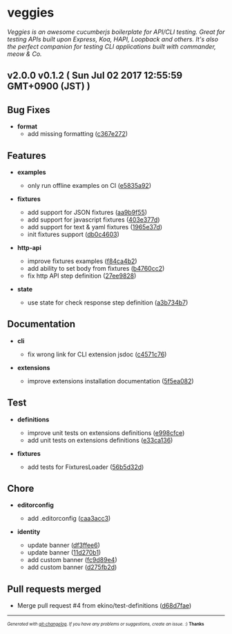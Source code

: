 # veggies

_Veggies is an awesome cucumberjs boilerplate for API/CLI testing. Great for testing APIs built upon Express, Koa, HAPI, Loopback and others. It's also the perfect companion for testing CLI applications built with commander, meow & Co._

## v2.0.0 v0.1.2 ( Sun Jul 02 2017 12:55:59 GMT+0900 (JST) )


## Bug Fixes

  - **format**
    - add missing formatting
  ([c367e272](git@github.com:ekino/veggies/commit/c367e2722ed86d22f22e0f6fecdf6cdaabd73972))




## Features

  - **examples**
    - only run offline examples on CI
  ([e5835a92](git@github.com:ekino/veggies/commit/e5835a92dba93366df3455292b42442e873d5618))

  - **fixtures**
    - add support for JSON fixtures
  ([aa9b9f55](git@github.com:ekino/veggies/commit/aa9b9f5566b6fae3a6d0ac0cdf27f22a1bec05b9))
    - add support for javascript fixtures
  ([403e377d](git@github.com:ekino/veggies/commit/403e377dd5ff161c9059da8a57d84b77950ed4fb))
    - add support for text & yaml fixtures
  ([1965e37d](git@github.com:ekino/veggies/commit/1965e37dbd1f837f3c2e0aa3aaabd72dbfc32439))
    - init fixtures support
  ([db0c4603](git@github.com:ekino/veggies/commit/db0c46038589ad40498bf1cc3f09a690d2fe3b6b))

  - **http-api**
    - improve fixtures examples
  ([f84ca4b2](git@github.com:ekino/veggies/commit/f84ca4b296f30769742dc38880e8614a2a2b3c4e))
    - add ability to set body from fixtures
  ([b4760cc2](git@github.com:ekino/veggies/commit/b4760cc273f53c203a3062054196b10d3d83ac8f))
    - fix http API step definition
  ([27ee9828](git@github.com:ekino/veggies/commit/27ee98284954936b3625020ba8c01ac282d2ce4a))

  - **state**
    - use state for check response step definition
  ([a3b734b7](git@github.com:ekino/veggies/commit/a3b734b7186358692b449e13ba5413eef25e8799))




## Documentation

  - **cli**
    - fix wrong link for CLI extension jsdoc
  ([c4571c76](git@github.com:ekino/veggies/commit/c4571c76ee08bfad82a1d121e28e17ace9a94d06))

  - **extensions**
    - improve extensions installation documentation
  ([5f5ea082](git@github.com:ekino/veggies/commit/5f5ea082e2734b324ded148918e1f898e945ca2d))




## Test

  - **definitions**
    - improve unit tests on extensions definitions
  ([e998cfce](git@github.com:ekino/veggies/commit/e998cfce4d956fe1a532f80b35bf02b33ae89c8d))
    - add unit tests on extensions definitions
  ([e33ca136](git@github.com:ekino/veggies/commit/e33ca136c79d2332b35b575d7ecdb0242d3c9aef))

  - **fixtures**
    - add tests for FixturesLoader
  ([56b5d32d](git@github.com:ekino/veggies/commit/56b5d32d3faad0035782b2aa9071d3f56bf54181))




## Chore

  - **editorconfig**
    - add .editorconfig
  ([caa3acc3](git@github.com:ekino/veggies/commit/caa3acc380b1e83cbda86331802734e8cb8ef753))

  - **identity**
    - update banner
  ([df3ffee6](git@github.com:ekino/veggies/commit/df3ffee66dbf49b0e07593e6233017552b5b386d))
    - update banner
  ([11d270b1](git@github.com:ekino/veggies/commit/11d270b1ed72b184497b26f0f0cba03bb541e54f))
    - add custom banner
  ([fc9d89e4](git@github.com:ekino/veggies/commit/fc9d89e432941a7539f32b396377e6c9fbe6728a))
    - add custom banner
  ([d275fb2d](git@github.com:ekino/veggies/commit/d275fb2dfd31d8d47122188b45cfc79382936dfb))




## Pull requests merged
  - Merge pull request #4 from ekino/test-definitions
  ([d68d7fae](git@github.com:ekino/veggies/commit/d68d7fae14f9bb7ab56a88d4b2e99cc153f54f0b))





---
<sub><sup>*Generated with [git-changelog](https://github.com/rafinskipg/git-changelog). If you have any problems or suggestions, create an issue.* :) **Thanks** </sub></sup>
